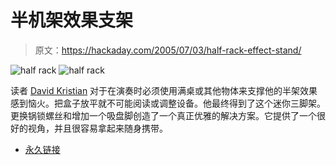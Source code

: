 # 半机架效果支架

> 原文：<https://hackaday.com/2005/07/03/half-rack-effect-stand/>

![half rack](img/7a17093c583a919280e2618459aad1fb.png) ![half rack](img/321bc26b08b43592c25a39cc2b006731.png)

读者 [David Kristian](http://www.malamutant.com/) 对于在演奏时必须使用满桌或其他物体来支撑他的半架效果感到恼火。把盒子放平就不可能阅读或调整设备。他最终得到了这个迷你三脚架。更换锅锁螺丝和增加一个吸盘脚创造了一个真正优雅的解决方案。它提供了一个很好的视角，并且很容易拿起来随身携带。

*   [永久链接](http://malamutant.com/half_rack_hack.html)